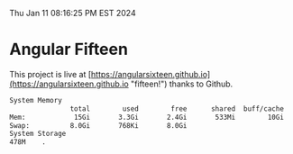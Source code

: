 Thu Jan 11 08:16:25 PM EST 2024

# Angular Fifteen


This project is live at [https://angularsixteen.github.io](https://angularsixteen.github.io "fifteen!") thanks to Github.

```bash
System Memory
               total        used        free      shared  buff/cache   available
Mem:            15Gi       3.3Gi       2.4Gi       533Mi        10Gi        11Gi
Swap:          8.0Gi       768Ki       8.0Gi
System Storage
478M	.
```
```bash
